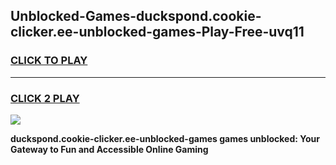 
## Unblocked-Games-duckspond.cookie-clicker.ee-unblocked-games-Play-Free-uvq11
<h3>
<a href="https://premium76.site?title=duckspond.cookie-clicker.ee-unblocked-games&ref=22A">CLICK TO PLAY</a></h3>
<hr>

<h3>
<a href="https://premium76.site?title=duckspond.cookie-clicker.ee-unblocked-games&ref=22A">CLICK 2 PLAY</a>
  
</h3>

<a href="https://premium76.site?title=duckspond.cookie-clicker.ee-unblocked-games&ref=22A"><img src="https://clearcache.store/games.png"></a>


**duckspond.cookie-clicker.ee-unblocked-games games unblocked: Your Gateway to Fun and Accessible Online Gaming**
